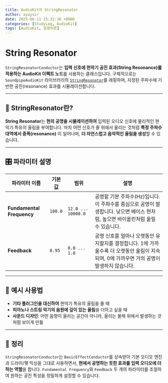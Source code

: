 ```yaml
---
title: AudioKit의 StringResonator
author: ayaysir
date: 2025-06-11 15:32:30 +0900
categories: [StudyLog, AudioKit]
tags: [AudioKit, 음향이론]
---
```


# String Resonator

`StringResonatorConductor`는 **입력 신호에 현악기 공진 효과(String Resonance)를 적용하는 AudioKit 이펙트 노드**를 사용하는 클래스입니다. 구체적으로는 `SoundpipeAudioKit` 라이브러리의 [`StringResonator`](https://github.com/AudioKit/SoundpipeAudioKit/blob/main/Sources/SoundpipeAudioKit/Effects/StringResonator.swift)를 래핑하며, 지정된 주파수에 기반한 공진(resonance) 효과를 시뮬레이션합니다.

---

## 🎻 StringResonator란?

**String Resonator**는 **현의 공명을 시뮬레이션하여** 입력된 오디오 신호에 물리적인 현악기 특유의 울림을 부여합니다. 마치 어떤 신호가 줄 위에서 울리는 것처럼 **특정 주파수 대역에서 증폭(resonance)** 이 일어나며, **더 자연스럽고 음악적인 울림을 생성**할 수 있습니다.

---

## 🎛️ 파라미터 설명

| 파라미터 이름                   | 기본값     | 범위                 | 설명                                                                               |
| ------------------------- | ------- | ------------------ | -------------------------------------------------------------------------------- |
| **Fundamental Frequency** | `100.0` | `12.0 ... 10000.0` | 공명할 기본 주파수(Hz)입니다. 이 주파수를 중심으로 공명이 발생합니다. 낮으면 베이스 현처럼, 높으면 바이올린처럼 울릴 수 있습니다.     |
| **Feedback**              | `0.95`  | `0.0 ... 1.0`      | 공명 신호를 얼마나 오랫동안 유지할지를 결정합니다. 1에 가까울수록 더 오랫동안 울림이 지속되며, 0에 가까우면 거의 공명이 발생하지 않습니다. |

---

## 🧠 예시 사용법

* **기타 플러그인을 대신하여** 현악기 특유의 울림을 줄 때
* **피아노나 스트링 악기의 음원에 깊이 있는 울림**을 더하고 싶을 때
* **사운드 디자인**: 어떤 음향이 울리는 공간이 아니라, 울리는 물체 위에서 발생하는 것처럼 보이게 만듦

---

## 📌 정리

`StringResonatorConductor`는 `BasicEffectConductor`를 상속받아 기본 오디오 엔진과 드라이/웻 믹싱을 그대로 사용하면서, **현에서 공명하는 듯한 효과를 입력 오디오에 더하는 역할**을 합니다. `Fundamental Frequency`와 `Feedback` 두 개의 파라미터를 조절하여 원하는 공진 특성을 정밀하게 설정할 수 있습니다.
